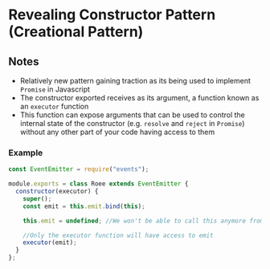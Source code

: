 # Revealing Constructor Pattern (Creational Pattern)

## Notes

- Relatively new pattern gaining traction as its being used to implement `Promise` in Javascript
- The constructor exported receives as its argument, a function known as an `executor` function
- This function can expose arguments that can be used to control the internal state of the constructor (e.g. `resolve` and `reject` in `Promise`) without any other part of your code having access to them

### Example

```js
const EventEmitter = require("events");

module.exports = class Roee extends EventEmitter {
  constructor(executor) {
    super();
    const emit = this.emit.bind(this);

    this.emit = undefined; //We won't be able to call this anymore from other parts of our code via the instance object

    //Only the executor function will have access to emit
    executor(emit);
  }
};
```
